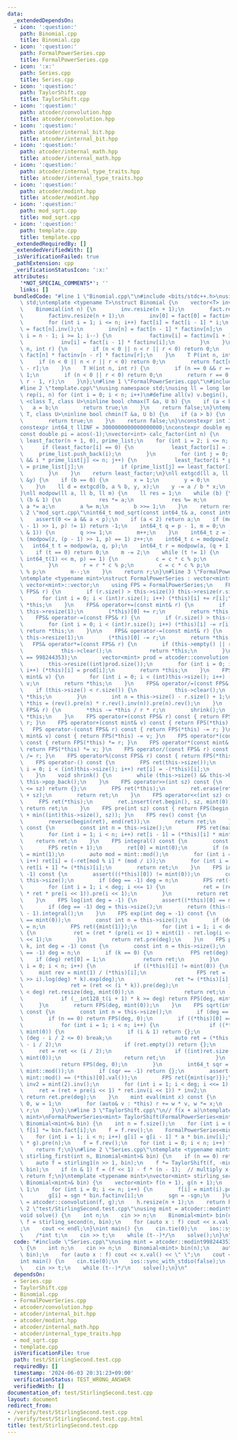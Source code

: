 ```yaml
---
data:
  _extendedDependsOn:
  - icon: ':question:'
    path: Binomial.cpp
    title: Binomial.cpp
  - icon: ':question:'
    path: FormalPowerSeries.cpp
    title: FormalPowerSeries.cpp
  - icon: ':x:'
    path: Series.cpp
    title: Series.cpp
  - icon: ':question:'
    path: TaylorShift.cpp
    title: TaylorShift.cpp
  - icon: ':question:'
    path: atcoder/convolution.hpp
    title: atcoder/convolution.hpp
  - icon: ':question:'
    path: atcoder/internal_bit.hpp
    title: atcoder/internal_bit.hpp
  - icon: ':question:'
    path: atcoder/internal_math.hpp
    title: atcoder/internal_math.hpp
  - icon: ':question:'
    path: atcoder/internal_type_traits.hpp
    title: atcoder/internal_type_traits.hpp
  - icon: ':question:'
    path: atcoder/modint.hpp
    title: atcoder/modint.hpp
  - icon: ':question:'
    path: mod_sqrt.cpp
    title: mod_sqrt.cpp
  - icon: ':question:'
    path: template.cpp
    title: template.cpp
  _extendedRequiredBy: []
  _extendedVerifiedWith: []
  _isVerificationFailed: true
  _pathExtension: cpp
  _verificationStatusIcon: ':x:'
  attributes:
    '*NOT_SPECIAL_COMMENTS*': ''
    links: []
  bundledCode: "#line 1 \"Binomial.cpp\"\n#include <bits/stdc++.h>\nusing namespace\
    \ std;\ntemplate <typename T>\nstruct Binomial {\n    vector<T> inv, fact, factinv;\n\
    \    Binomial(int n) {\n        inv.resize(n + 1);\n        fact.resize(n + 1);\n\
    \        factinv.resize(n + 1);\n        inv[0] = fact[0] = factinv[0] = 1;\n\
    \        for (int i = 1; i <= n; i++) fact[i] = fact[i - 1] * i;\n        factinv[n]\
    \ = fact[n].inv();\n        inv[n] = fact[n - 1] * factinv[n];\n        for (int\
    \ i = n - 1; i >= 1; i--) {\n            factinv[i] = factinv[i + 1] * (i + 1);\n\
    \            inv[i] = fact[i - 1] * factinv[i];\n        }\n    }\n    T C(int\
    \ n, int r) {\n        if (n < 0 || n < r || r < 0) return 0;\n        return\
    \ fact[n] * factinv[n - r] * factinv[r];\n    }\n    T P(int n, int r) {\n   \
    \     if (n < 0 || n < r || r < 0) return 0;\n        return fact[n] * factinv[n\
    \ - r];\n    }\n    T H(int n, int r) {\n        if (n == 0 && r == 0) return\
    \ 1;\n        if (n < 0 || r < 0) return 0;\n        return r == 0 ? 1 : C(n +\
    \ r - 1, r);\n    }\n};\n#line 1 \"FormalPowerSeries.cpp\"\n#include <atcoder/convolution>\n\
    #line 2 \"template.cpp\"\nusing namespace std;\nusing ll = long long;\n#define\
    \ rep(i, n) for (int i = 0; i < n; i++)\n#define all(v) v.begin(), v.end()\ntemplate\
    \ <class T, class U>\ninline bool chmax(T &a, U b) {\n    if (a < b) {\n     \
    \   a = b;\n        return true;\n    }\n    return false;\n}\ntemplate <class\
    \ T, class U>\ninline bool chmin(T &a, U b) {\n    if (a > b) {\n        a = b;\n\
    \        return true;\n    }\n    return false;\n}\nconstexpr int INF = 1000000000;\n\
    constexpr int64_t llINF = 3000000000000000000;\nconstexpr double eps = 1e-10;\n\
    const double pi = acos(-1);\nvector<int> calc_factor(int n) {\n    vector<int>\
    \ least_factor(n + 1, 0), prime_list;\n    for (int i = 2; i <= n; i++) {\n  \
    \      if (least_factor[i] == 0) {\n            least_factor[i] = i;\n       \
    \     prime_list.push_back(i);\n        }\n        for (int j = 0; j < (int)prime_list.size()\
    \ && i * prime_list[j] <= n; j++) {\n            least_factor[i * prime_list[j]]\
    \ = prime_list[j];\n            if (prime_list[j] == least_factor[i]) break;\n\
    \        }\n    }\n    return least_factor;\n}\nll extgcd(ll a, ll b, ll &x, ll\
    \ &y) {\n    if (b == 0) {\n        x = 1;\n        y = 0;\n        return a;\n\
    \    }\n    ll d = extgcd(b, a % b, y, x);\n    y -= a / b * x;\n    return d;\n\
    }\nll modpow(ll a, ll b, ll m) {\n    ll res = 1;\n    while (b) {\n        if\
    \ (b & 1) {\n            res *= a;\n            res %= m;\n        }\n       \
    \ a *= a;\n        a %= m;\n        b >>= 1;\n    }\n    return res;\n}\n#line\
    \ 2 \"mod_sqrt.cpp\"\nint64_t mod_sqrt(const int64_t& a, const int64_t& p) {\n\
    \    assert(0 <= a && a < p);\n    if (a < 2) return a;\n    if (modpow(a, (p\
    \ - 1) >> 1, p) != 1) return -1;\n    int64_t q = p - 1, m = 0;\n    while (!(q\
    \ & 1)) {\n        q >>= 1;\n        m++;\n    }\n    int64_t z = 1;\n    while\
    \ (modpow(z, (p - 1) >> 1, p) == 1) z++;\n    int64_t c = modpow(z, q, p);\n \
    \   int64_t t = modpow(a, q, p);\n    int64_t r = modpow(a, (q + 1) >> 1, p);\n\
    \    if (t == 0) return 0;\n    m -= 2;\n    while (t != 1) {\n        while (modpow(t,\
    \ int64_t(1) << m, p) == 1) {\n            c = c * c % p;\n            m--;\n\
    \        }\n        r = r * c % p;\n        c = c * c % p;\n        t = t * c\
    \ % p;\n        m--;\n    }\n    return r;\n}\n#line 3 \"FormalPowerSeries.cpp\"\
    \ntemplate <typename mint>\nstruct FormalPowerSeries : vector<mint> {\n    using\
    \ vector<mint>::vector;\n    using FPS = FormalPowerSeries;\n    FPS& operator+=(const\
    \ FPS& r) {\n        if (r.size() > this->size()) this->resize(r.size());\n  \
    \      for (int i = 0; i < (int)r.size(); i++) (*this)[i] += r[i];\n        return\
    \ *this;\n    }\n    FPS& operator+=(const mint& r) {\n        if (this->empty())\
    \ this->resize(1);\n        (*this)[0] += r;\n        return *this;\n    }\n\n\
    \    FPS& operator-=(const FPS& r) {\n        if (r.size() > this->size()) this->resize(r.size());\n\
    \        for (int i = 0; i < (int)r.size(); i++) (*this)[i] -= r[i];\n       \
    \ return *this;\n    }\n\n    FPS& operator-=(const mint& r) {\n        if (this->empty())\
    \ this->resize(1);\n        (*this)[0] -= r;\n        return *this;\n    }\n \
    \   FPS& operator*=(const FPS& r) {\n        if (this->empty() || r.empty()) {\n\
    \            this->clear();\n            return *this;\n        }\n        assert(mint::mod()\
    \ == 998244353);\n        vector<mint> prod = atcoder::convolution(*this, r);\n\
    \        this->resize((int)prod.size());\n        for (int i = 0; i < (int)this->size();\
    \ i++) (*this)[i] = prod[i];\n        return *this;\n    }\n    FPS& operator*=(const\
    \ mint& v) {\n        for (int i = 0; i < (int)this->size(); i++) (*this)[i] *=\
    \ v;\n        return *this;\n    }\n    FPS& operator/=(const FPS& r) {\n    \
    \    if (this->size() < r.size()) {\n            this->clear();\n            return\
    \ *this;\n        }\n        int n = this->size() - r.size() + 1;\n        return\
    \ *this = (rev().pre(n) * r.rev().inv(n)).pre(n).rev();\n    }\n    FPS& operator%=(const\
    \ FPS& r) {\n        *this -= *this / r * r;\n        shrink();\n        return\
    \ *this;\n    }\n    FPS operator+(const FPS& r) const { return FPS(*this) +=\
    \ r; }\n    FPS operator+(const mint& v) const { return FPS(*this) += v; }\n \
    \   FPS operator-(const FPS& r) const { return FPS(*this) -= r; }\n    FPS operator-(const\
    \ mint& v) const { return FPS(*this) -= v; }\n    FPS operator*(const FPS& r)\
    \ const { return FPS(*this) *= r; }\n    FPS operator*(const mint& v) const {\
    \ return FPS(*this) *= v; }\n    FPS operator/(const FPS& r) const { return FPS(*this)\
    \ /= r; }\n    FPS operator%(const FPS& r) const { return FPS(*this) %= r; }\n\
    \    FPS operator-() const {\n        FPS ret(this->size());\n        for (int\
    \ i = 0; i < (int)this->size(); i++) ret[i] = -(*this)[i];\n        return ret;\n\
    \    }\n    void shrink() {\n        while (this->size() && this->back() == mint(0))\
    \ this->pop_back();\n    }\n    FPS operator>>(int sz) const {\n        if ((int)this->size()\
    \ <= sz) return {};\n        FPS ret(*this);\n        ret.erase(ret.begin(), ret.begin()\
    \ + sz);\n        return ret;\n    }\n    FPS operator<<(int sz) const {\n   \
    \     FPS ret(*this);\n        ret.insert(ret.begin(), sz, mint(0));\n       \
    \ return ret;\n    }\n    FPS pre(int sz) const { return FPS(begin(*this), begin(*this)\
    \ + min((int)this->size(), sz)); }\n    FPS rev() const {\n        FPS ret(*this);\n\
    \        reverse(begin(ret), end(ret));\n        return ret;\n    }\n    FPS diff()\
    \ const {\n        const int n = this->size();\n        FPS ret(max(0, n - 1));\n\
    \        for (int i = 1; i < n; i++) ret[i - 1] = (*this)[i] * mint(i);\n    \
    \    return ret;\n    }\n    FPS integral() const {\n        const int n = this->size();\n\
    \        FPS ret(n + 1);\n        ret[0] = mint(0);\n        if (n > 0) ret[1]\
    \ = mint(1);\n        auto mod = mint::mod();\n        for (int i = 2; i <= n;\
    \ i++) ret[i] = (-ret[mod % i] * (mod / i));\n        for (int i = 0; i < n; i++)\
    \ ret[i + 1] *= (*this)[i];\n        return ret;\n    }\n    FPS inv(int deg =\
    \ -1) const {\n        assert(((*this)[0]) != mint(0));\n        const int n =\
    \ this->size();\n        if (deg == -1) deg = n;\n        FPS ret({mint(1) / (*this)[0]});\n\
    \        for (int i = 1; i < deg; i <<= 1) {\n            ret = (ret + ret - ret\
    \ * ret * pre(i << 1)).pre(i << 1);\n        }\n        return ret.pre(deg);\n\
    \    }\n    FPS log(int deg = -1) {\n        assert((*this)[0] == mint(1));\n\
    \        if (deg == -1) deg = this->size();\n        return (this->diff() * this->inv(deg)).pre(deg\
    \ - 1).integral();\n    }\n    FPS exp(int deg = -1) const {\n        assert((*this)[0]\
    \ == mint(0));\n        const int n = this->size();\n        if (deg == -1) deg\
    \ = n;\n        FPS ret({mint(1)});\n        for (int i = 1; i < deg; i <<= 1)\
    \ {\n            ret = (ret * (pre(i << 1) + mint(1) - ret.log(i << 1))).pre(i\
    \ << 1);\n        }\n        return ret.pre(deg);\n    }\n    FPS pow(int64_t\
    \ k, int deg = -1) const {\n        const int n = this->size();\n        if (deg\
    \ == -1) deg = n;\n        if (k == 0) {\n            FPS ret(deg);\n        \
    \    if (deg) ret[0] = 1;\n            return ret;\n        }\n        for (int\
    \ i = 0; i < n; i++) {\n            if ((*this)[i] != mint(0)) {\n           \
    \     mint rev = mint(1) / (*this)[i];\n                FPS ret = (((*this * rev)\
    \ >> i).log(deg) * k).exp(deg);\n                ret *= (*this)[i].pow(k);\n \
    \               ret = (ret << (i * k)).pre(deg);\n                if ((int)ret.size()\
    \ < deg) ret.resize(deg, mint(0));\n                return ret;\n            }\n\
    \            if (__int128_t(i + 1) * k >= deg) return FPS(deg, mint(0));\n   \
    \     }\n        return FPS(deg, mint(0));\n    }\n    FPS sqrt(int deg = -1)\
    \ const {\n        const int n = this->size();\n        if (deg == -1) deg = n;\n\
    \        if (n == 0) return FPS(deg, 0);\n        if ((*this)[0] == mint(0)) {\n\
    \            for (int i = 1; i < n; i++) {\n                if ((*this)[i] !=\
    \ mint(0)) {\n                    if (i & 1) return {};\n                    if\
    \ (deg - i / 2 <= 0) break;\n                    auto ret = (*this >> i).sqrt(deg\
    \ - i / 2);\n                    if (ret.empty()) return {};\n               \
    \     ret = ret << (i / 2);\n                    if ((int)ret.size() < deg) ret.resize(deg,\
    \ mint(0));\n                    return ret;\n                }\n            }\n\
    \            return FPS(deg, 0);\n        }\n        int64_t sqr = mod_sqrt((*this)[0].val(),\
    \ mint::mod());\n        if (sqr == -1) return {};\n        assert(sqr * sqr %\
    \ mint::mod() == (*this)[0].val());\n        FPS ret({mint(sqr)});\n        mint\
    \ inv2 = mint(2).inv();\n        for (int i = 1; i < deg; i <<= 1) {\n       \
    \     ret = (ret + pre(i << 1) * ret.inv(i << 1)) * inv2;\n        }\n       \
    \ return ret.pre(deg);\n    }\n    mint eval(mint x) const {\n        mint r =\
    \ 0, w = 1;\n        for (auto& v : *this) r += w * v, w *= x;\n        return\
    \ r;\n    }\n};\n#line 3 \"TaylorShift.cpp\"\n// f(x + a)\ntemplate <typename\
    \ mint>\nFormalPowerSeries<mint> TaylorShift(FormalPowerSeries<mint> f, mint a,\
    \ Binomial<mint>& bin) {\n    int n = f.size();\n    for (int i = 0; i < n; i++)\
    \ f[i] *= bin.fact[i];\n    f = f.rev();\n    FormalPowerSeries<mint> g(n, mint(1));\n\
    \    for (int i = 1; i < n; i++) g[i] = g[i - 1] * a * bin.inv[i];\n    f = (f\
    \ * g).pre(n);\n    f = f.rev();\n    for (int i = 0; i < n; i++) f[i] *= bin.factinv[i];\n\
    \    return f;\n}\n#line 2 \"Series.cpp\"\ntemplate <typename mint>\nFormalPowerSeries<mint>\
    \ stirling_first(int n, Binomial<mint>& bin) {\n    if (n == 0) return FormalPowerSeries<mint>{1};\n\
    \    auto f = stirling1(n >> 1, bin);\n    f *= TaylorShift(f, -mint(n >> 1),\
    \ bin);\n    if (n & 1) f = (f << 1) - f * (n - 1);  // multiply x-(n-1)\n   \
    \ return f;\n}\ntemplate <typename mint>\nvector<mint> stirling_second(int n,\
    \ Binomial<mint>& bin) {\n    vector<mint> f(n + 1), g(n + 1);\n    mint sgn =\
    \ 1;\n    for (int i = 0; i <= n; i++) {\n        f[i] = mint(i).pow(n) * bin.factinv[i];\n\
    \        g[i] = sgn * bin.factinv[i];\n        sgn = -sgn;\n    }\n    auto h\
    \ = atcoder::convolution(f, g);\n    h.resize(n + 1);\n    return h;\n}\n#line\
    \ 2 \"test/StirlingSecond.test.cpp\"\nusing mint = atcoder::modint998244353;\n\
    void solve() {\n    int n;\n    cin >> n;\n    Binomial<mint> bin(n);\n    auto\
    \ f = stirling_second(n, bin);\n    for (auto x : f) cout << x.val() << \" \"\
    ;\n    cout << endl;\n}\nint main() {\n    cin.tie(0);\n    ios::sync_with_stdio(false);\n\
    \    /*int t;\n    cin >> t;\n    while (t--)*/\n    solve();\n}\n"
  code: "#include \"Series.cpp\"\nusing mint = atcoder::modint998244353;\nvoid solve()\
    \ {\n    int n;\n    cin >> n;\n    Binomial<mint> bin(n);\n    auto f = stirling_second(n,\
    \ bin);\n    for (auto x : f) cout << x.val() << \" \";\n    cout << endl;\n}\n\
    int main() {\n    cin.tie(0);\n    ios::sync_with_stdio(false);\n    /*int t;\n\
    \    cin >> t;\n    while (t--)*/\n    solve();\n}\n"
  dependsOn:
  - Series.cpp
  - TaylorShift.cpp
  - Binomial.cpp
  - FormalPowerSeries.cpp
  - atcoder/convolution.hpp
  - atcoder/internal_bit.hpp
  - atcoder/modint.hpp
  - atcoder/internal_math.hpp
  - atcoder/internal_type_traits.hpp
  - mod_sqrt.cpp
  - template.cpp
  isVerificationFile: true
  path: test/StirlingSecond.test.cpp
  requiredBy: []
  timestamp: '2024-06-03 20:31:23+09:00'
  verificationStatus: TEST_WRONG_ANSWER
  verifiedWith: []
documentation_of: test/StirlingSecond.test.cpp
layout: document
redirect_from:
- /verify/test/StirlingSecond.test.cpp
- /verify/test/StirlingSecond.test.cpp.html
title: test/StirlingSecond.test.cpp
---
```

